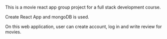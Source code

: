 This is a movie react app group project for a full stack development course. 

Create React App and mongoDB is used.

On this web application, user can create account, log in and write review for movies. 
